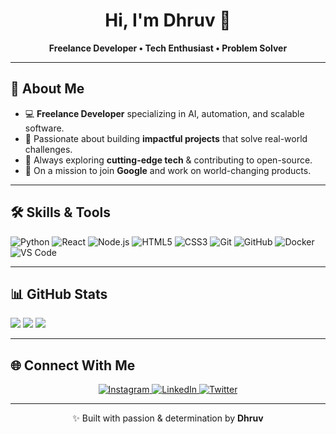 <!-- Profile Header -->
<h1 align="center">Hi, I'm Dhruv 🚀</h1>
<p align="center">
  <b>Freelance Developer • Tech Enthusiast • Problem Solver</b>
</p>

---

## 👋 About Me
- 💻 **Freelance Developer** specializing in AI, automation, and scalable software.
- 🚀 Passionate about building **impactful projects** that solve real-world challenges.
- 🌱 Always exploring **cutting-edge tech** & contributing to open-source.
- 🎯 On a mission to join **Google** and work on world-changing products.

---

## 🛠 Skills & Tools
![Python](https://img.shields.io/badge/Python-3776AB?style=for-the-badge&logo=python&logoColor=white)
![React](https://img.shields.io/badge/React-61DAFB?style=for-the-badge&logo=react&logoColor=black)
![Node.js](https://img.shields.io/badge/Node.js-339933?style=for-the-badge&logo=nodedotjs&logoColor=white)
![HTML5](https://img.shields.io/badge/HTML5-E34F26?style=for-the-badge&logo=html5&logoColor=white)
![CSS3](https://img.shields.io/badge/CSS3-1572B6?style=for-the-badge&logo=css3&logoColor=white)
![Git](https://img.shields.io/badge/Git-F05032?style=for-the-badge&logo=git&logoColor=white)
![GitHub](https://img.shields.io/badge/GitHub-181717?style=for-the-badge&logo=github&logoColor=white)
![Docker](https://img.shields.io/badge/Docker-2496ED?style=for-the-badge&logo=docker&logoColor=white)
![VS Code](https://img.shields.io/badge/VS_Code-007ACC?style=for-the-badge&logo=visualstudiocode&logoColor=white)

---

## 📊 GitHub Stats
![](https://github-readme-stats.vercel.app/api?username=DhruvRanna&theme=tokyonight&hide_border=false&include_all_commits=true&count_private=true)
![](https://github-readme-stats.vercel.app/api/top-langs/?username=DhruvRanna&theme=tokyonight&hide_border=false&layout=compact)
![](https://github-readme-streak-stats.herokuapp.com/?user=DhruvRanna&theme=tokyonight&hide_border=false)

---

## 🌐 Connect With Me
<p align="center">
  <a href="https://www.instagram.com/_yrrdhruv" target="_blank">
    <img src="https://img.shields.io/badge/Instagram-E4405F?style=for-the-badge&logo=instagram&logoColor=white" alt="Instagram"/>
  </a>
  <a href="https://www.linkedin.com/in/rana-dhruv" target="_blank">
    <img src="https://img.shields.io/badge/LinkedIn-0077B5?style=for-the-badge&logo=linkedin&logoColor=white" alt="LinkedIn"/>
  </a>
  <a href="https://x.com/Dhruvrana03" target="_blank">
    <img src="https://img.shields.io/badge/Twitter(X)-000000?style=for-the-badge&logo=x&logoColor=white" alt="Twitter"/>
  </a>
</p>

---

<!-- Footer -->
<p align="center">
  ✨ Built with passion & determination by <b>Dhruv</b>
</p>
